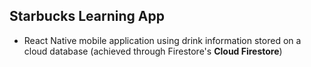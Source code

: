 ## Starbucks Learning App

- React Native mobile application using drink information stored on a cloud database (achieved through Firestore's **Cloud Firestore**)
